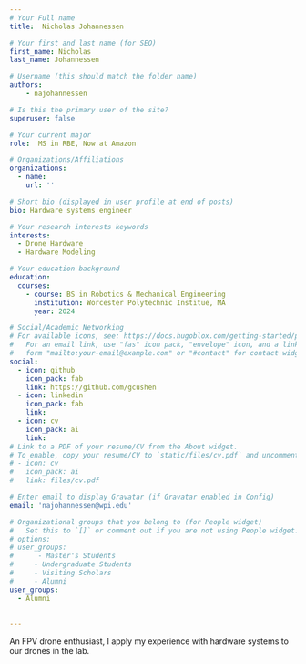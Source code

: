 ```yaml
---
# Your Full name
title:  Nicholas Johannessen

# Your first and last name (for SEO)
first_name: Nicholas
last_name: Johannessen

# Username (this should match the folder name)
authors:
    - najohannessen

# Is this the primary user of the site?
superuser: false

# Your current major 
role:  MS in RBE, Now at Amazon

# Organizations/Affiliations
organizations:
  - name: 
    url: ''

# Short bio (displayed in user profile at end of posts)
bio: Hardware systems engineer

# Your research interests keywords
interests:
  - Drone Hardware
  - Hardware Modeling

# Your education background
education:
  courses:
    - course: BS in Robotics & Mechanical Engineering
      institution: Worcester Polytechnic Institue, MA
      year: 2024

# Social/Academic Networking
# For available icons, see: https://docs.hugoblox.com/getting-started/page-builder/#icons
#   For an email link, use "fas" icon pack, "envelope" icon, and a link in the
#   form "mailto:your-email@example.com" or "#contact" for contact widget.
social:
  - icon: github
    icon_pack: fab
    link: https://github.com/gcushen
  - icon: linkedin
    icon_pack: fab
    link: 
  - icon: cv
    icon_pack: ai
    link:
# Link to a PDF of your resume/CV from the About widget.
# To enable, copy your resume/CV to `static/files/cv.pdf` and uncomment the lines below.
# - icon: cv
#   icon_pack: ai
#   link: files/cv.pdf

# Enter email to display Gravatar (if Gravatar enabled in Config)
email: 'najohannessen@wpi.edu'

# Organizational groups that you belong to (for People widget)
#   Set this to `[]` or comment out if you are not using People widget.
# options: 
# user_groups:
#      - Master's Students
#     - Undergraduate Students
#     - Visiting Scholars
#     - Alumni
user_groups:
  - Alumni
  
  
---
```

An FPV drone enthusiast, I apply my experience with hardware systems to our drones in the lab.
